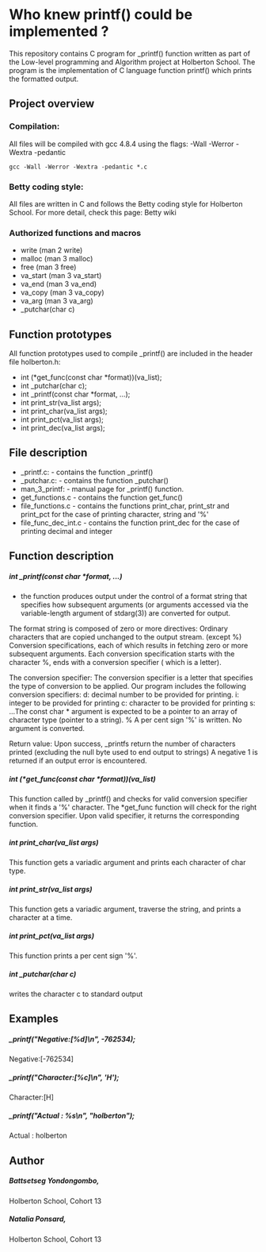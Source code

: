 # Who knew  printf() could be implemented ?

This repository contains C program for _printf() function written as part of the Low-level programming and Algorithm project at Holberton School. The program is the implementation of C language function printf() which prints the formatted output.


## Project overview

### Compilation:

All files will be compiled with gcc 4.8.4 using the flags:  -Wall -Werror -Wextra -pedantic

    gcc -Wall -Werror -Wextra -pedantic *.c

### Betty coding style:

All files are written in C and follows the Betty coding style for Holberton School. For more detail, check this page:
Betty wiki

### Authorized functions and macros

* write (man 2 write)
* malloc (man 3 malloc)
* free (man 3 free)
* va_start (man 3 va_start)
* va_end (man 3 va_end)
* va_copy (man 3 va_copy)
* va_arg (man 3 va_arg)
* _putchar(char c)

## Function prototypes

All function prototypes used to compile _printf() are included in the header file holberton.h:
*    int (*get_func(const char *format))(va_list);
*    int _putchar(char c);
*    int _printf(const char *format, ...);
*    int print_str(va_list args);
*    int print_char(va_list args);
*    int print_pct(va_list args);
*    int print_dec(va_list args);

## File description

* _printf.c: - contains the function _printf()
* _putchar.c: - contains the function _putchar()
* man_3_printf: - manual page for  _printf() function.
* get_functions.c - contains the function get_func()
* file_functions.c - contains the functions print_char, print_str and print_pct for the case of printing character, string and '%'
* file_func_dec_int.c - contains the function print_dec for the case of printing decimal and integer

## Function description

##### int _printf(const char *format, ...)
* the function produces output under the control of a format string that specifies how subsequent arguments (or arguments accessed via the variable-length argument of stdarg(3)) are converted for output.

The format string is composed of zero or more directives:
Ordinary characters that are copied unchanged to the output stream. (except %)
Conversion specifications, each of which results in fetching zero or more subsequent arguments. Each conversion specification starts with the character %, ends with a conversion specifier ( which is a letter).

The conversion specifier:
The conversion specifier is a letter that specifies the type of conversion to be applied. Our program includes the following conversion   specifiers:
d:	   decimal number to be provided for printing.
i:	   integer to be provided for printing
c:	   character to be provided for printing
s:	...The const char * argument is expected to be a pointer to an array of character type (pointer to a string).
%	    A per cent sign '%' is written. No argument is converted.

Return value: Upon success, _printfs return the number of characters printed (excluding the null byte used to end output to strings)
A negative 1 is returned if an output error is encountered.

##### int (*get_func(const char *format))(va_list)

This function called by _printf() and checks for valid conversion specifier when it finds a '%' character. The *get_func function will check for the right conversion specifier. Upon valid specifier, it returns the corresponding function.

##### int print_char(va_list args)

This function gets a variadic argument and prints each character of char type.

##### int print_str(va_list args)
This function gets a variadic argument, traverse the string, and prints a character at a time. 

##### int print_pct(va_list args)
This function prints a per cent sign '%'.

##### int _putchar(char c)
writes the character c to standard output

## Examples

##### _printf("Negative:[%d]\n", -762534);
Negative:[-762534]

##### _printf("Character:[%c]\n", 'H');
Character:[H]

##### _printf("Actual     : %s\n", "holberton");
Actual     : holberton

## Author
##### Battsetseg Yondongombo,
Holberton School, Cohort 13
##### Natalia Ponsard,
Holberton School, Cohort 13